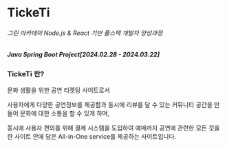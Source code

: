 # TickeTi

###### 그린 아카데미 Node.js & React 기반 풀스택 개발자 양성과정
##### Java Spring Boot Project[2024.02.28 - 2024.03.22]

### TickeTi 란?

  
문화 생활을 위한 공연 티켓팅 사이트로서 
    
사용자에게 다양한 공연정보를 제공함과 동시에 리뷰를 달 수 있는 커뮤니티 공간을 만들어 문화에 대한 소통을 할 수 있게 하며,
    
동시에 사용자 편의를 위해 결제 시스템을 도입하여 예매까지 공연에 관련한 모든 것을 한 사이트 안에 담은 All-in-One service를 제공하는 사이트입니다.



